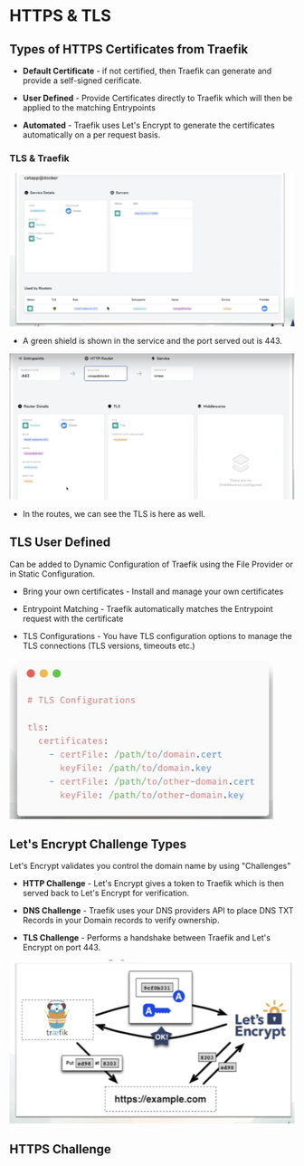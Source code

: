 # HTTPS & TLS

## Types of HTTPS Certificates from Traefik

- **Default Certificate** - if not certified, then Traefik can generate and provide a self-signed cerificate.

- **User Defined** - Provide Certificates directly to Traefik which will then be applied to the matching Entrypoints

- **Automated** - Traefik uses Let's Encrypt to generate the certificates automatically on a per request basis.

### TLS & Traefik

![](notes-assets/2023-03-06-15-00-52-image.png)

- A green shield is shown in the service and the port served out is 443.

![](notes-assets/2023-03-06-15-01-31-image.png)

- In the routes, we can see the TLS is here as well.

## TLS User Defined

Can be added to Dynamic Configuration of Traefik using the File Provider or in Static Configuration.

- Bring your own certificates - Install and manage your own certificates

- Entrypoint Matching - Traefik automatically matches the Entrypoint request with the certificate

- TLS Configurations - You have TLS configuration options to manage the TLS connections (TLS versions, timeouts etc.)

![](notes-assets/2023-03-06-15-03-46-image.png)

## Let's Encrypt Challenge Types

Let's Encrypt validates you control the domain name by using "Challenges"

- **HTTP Challenge** - Let's Encrypt gives a token to Traefik which is then served back to Let's Encrypt for verification.

- **DNS Challenge** - Traefik uses your DNS providers API to place DNS TXT Records in your Domain records to verify ownership.

- **TLS Challenge** - Performs a handshake between Traefik and Let's Encrypt on port 443.

![](notes-assets/2023-03-06-15-08-06-image.png)

## HTTPS Challenge
